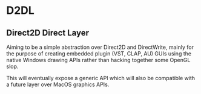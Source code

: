 # D2DL
## Direct2D Direct Layer

Aiming to be a simple abstraction over Direct2D and DirectWrite, mainly
for the purpose of creating embedded plugin (VST, CLAP, AU) GUIs using the
native Windows drawing APIs rather than hacking together some OpenGL slop.

This will eventually expose a generic API which will also be compatible with
a future layer over MacOS graphics APIs.
